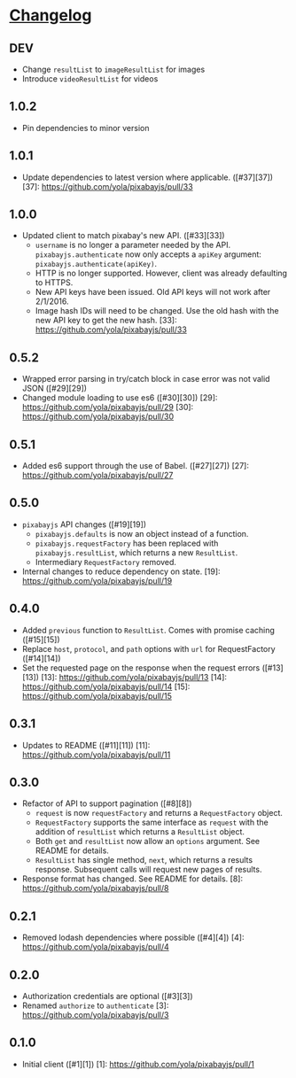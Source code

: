 # [Changelog](https://github.com/yola/pixabayjs/releases)

## DEV
* Change `resultList` to `imageResultList` for images
* Introduce `videoResultList` for videos

## 1.0.2
* Pin dependencies to minor version

## 1.0.1
* Update dependencies to latest version where applicable. ([#37][37])
[37]: https://github.com/yola/pixabayjs/pull/33

## 1.0.0
* Updated client to match pixabay's new API. ([#33][33])
    * `username` is no longer a parameter needed by the API. `pixabayjs.authenticate` now only accepts a `apiKey` argument: `pixabayjs.authenticate(apiKey)`.
    * HTTP is no longer supported. However, client was already defaulting to HTTPS.
    * New API keys have been issued. Old API keys will not work after 2/1/2016.
    * Image hash IDs will need to be changed. Use the old hash with the new API key to get the new hash.
[33]: https://github.com/yola/pixabayjs/pull/33

## 0.5.2
* Wrapped error parsing in try/catch block in case error was not valid JSON ([#29][29])
* Changed module loading to use es6 ([#30][30])
[29]: https://github.com/yola/pixabayjs/pull/29
[30]: https://github.com/yola/pixabayjs/pull/30

## 0.5.1
* Added es6 support through the use of Babel. ([#27][27])
[27]: https://github.com/yola/pixabayjs/pull/27

## 0.5.0
* `pixabayjs` API changes ([#19][19])
    - `pixabayjs.defaults` is now an object instead of a function.
    - `pixabayjs.requestFactory` has been replaced with `pixabayjs.resultList`, which returns a new `ResultList`.
    - Intermediary `RequestFactory` removed.
* Internal changes to reduce dependency on state.
[19]: https://github.com/yola/pixabayjs/pull/19

## 0.4.0
* Added `previous` function to `ResultList`. Comes with promise caching ([#15][15])
* Replace `host`, `protocol`, and `path` options with `url` for RequestFactory ([#14][14])
* Set the requested page on the response when the request errors ([#13][13])
[13]: https://github.com/yola/pixabayjs/pull/13
[14]: https://github.com/yola/pixabayjs/pull/14
[15]: https://github.com/yola/pixabayjs/pull/15

## 0.3.1
* Updates to README ([#11][11])
[11]: https://github.com/yola/pixabayjs/pull/11

## 0.3.0
* Refactor of API to support pagination ([#8][8])
    * `request` is now `requestFactory` and returns a `RequestFactory` object.
    * `RequestFactory` supports the same interface as `request` with the addition of `resultList` which returns a `ResultList` object.
    * Both `get` and `resultList` now allow an `options` argument. See README for details.
    * `ResultList` has single method, `next`, which returns a results response. Subsequent calls will request new pages of results.
* Response format has changed. See README for details.
[8]: https://github.com/yola/pixabayjs/pull/8

## 0.2.1
* Removed lodash dependencies where possible ([#4][4])
[4]: https://github.com/yola/pixabayjs/pull/4

## 0.2.0
* Authorization credentials are optional ([#3][3])
* Renamed `authorize` to `authenticate`
[3]: https://github.com/yola/pixabayjs/pull/3

## 0.1.0
* Initial client ([#1][1])
[1]: https://github.com/yola/pixabayjs/pull/1
